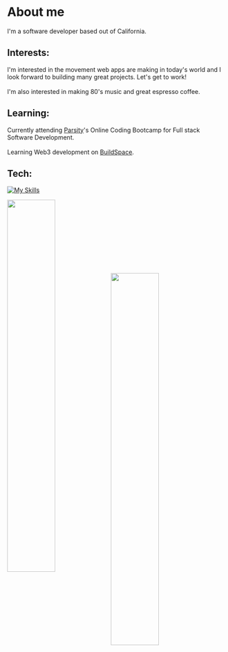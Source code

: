 # About me
I'm a software developer based out of California.

## Interests:
I'm interested in the movement web apps are making in today's world and I look forward to building many great projects. Let's get to work!
<br><br> I'm also interested in making 80's music and great espresso coffee.

## Learning:
Currently attending <a href="www.parsity.io">Parsity</a>'s Online Coding Bootcamp for Full stack Software Development.
<br><br> Learning Web3 development on <a href="https://www.buildspace.so">BuildSpace</a>. <br>

## Tech:
[![My Skills](https://skillicons.dev/icons?i=js,nodejs,express,postman,mongodb,html,css,tailwind,react,redux)](#)
<!-- 
<img align="left" alt="HTML" src="https://img.shields.io/badge/html5-%23E34F26.svg?style=for-the-badge&logo=html5&logoColor=white" />
<img align="left" alt="CSS" src="https://img.shields.io/badge/css3-%231572B6.svg?style=for-the-badge&logo=css3&logoColor=white" />
<img align="left" alt="javascript" src="https://img.shields.io/badge/javascript-%23323330.svg?style=for-the-badge&logo=javascript&logoColor=%23F7DF1E" />
<img align="left" alt="react" src="https://img.shields.io/badge/react-%2320232a.svg?style=for-the-badge&logo=react&logoColor=%2361DAFB" /> -->

<img align="left" width="47%"  src="https://github-readme-stats.vercel.app/api/top-langs/?username=atorrez007&layout=compact&theme=dark" />
<br></br><br></br><br></br><br></br><br></br>

<img align="left" width="47%" src="https://github-readme-stats.vercel.app/api?username=atorrez007&show_icons=true&theme=radical" />
